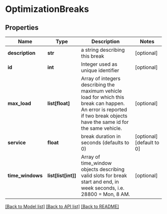 # OptimizationBreaks

## Properties
Name | Type | Description | Notes
------------ | ------------- | ------------- | -------------
**description** | **str** | a string describing this break  | [optional] 
**id** | **int** | Integer used as unique identifier  | [optional] 
**max_load** | **list[float]** | Array of integers describing the maximum vehicle load for which this break can happen. An error is reported if two break objects have the same id for the same vehicle.  | [optional] 
**service** | **float** | break duration in seconds (defaults to 0)  | [optional] [default to 0]
**time_windows** | **list[list[int]]** | Array of time_window objects describing valid slots for break start and end, in week seconds, i.e. 28800 &#x3D; Mon, 8 AM.  | [optional] 

[[Back to Model list]](../README.md#documentation_for_models) [[Back to API list]](../README.md#documentation_for_api_endpoints) [[Back to README]](../README.md)

